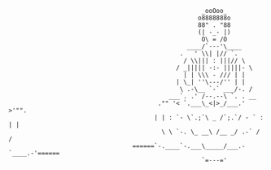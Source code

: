                                                          _ooOoo_
                                                        o8888888o
                                                        88" . "88
                                                        (| -_- |)
                                                         O\ = /O
                                                     ____/`---'\____
                                                   .   ' \\| |// `.
                                                    / \\||| : |||// \
                                                  / _||||| -:- |||||- \
                                                    | | \\\ - /// | |
                                                  | \_| ''\---/'' | |
                                                   \ .-\__ `-` ___/-. /
                                                ___`. .' /--.--\ `. . __
                                             ."" '< `.___\_<|>_/___.' >'"".
                                            | | : `- \`.;`\ _ /`;.`/ - ` : | |
                                              \ \ `-. \_ __\ /__ _/ .-` / /
                                      ======`-.____`-.___\_____/___.-`____.-'======
                                                         `=---='
